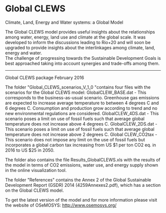 # Global CLEWS
Climate, Land, Energy and Water systems: a Global Model

The Global CLEWS model provides useful insights about the relationships among water, energy, land use and climate at the global scale. 
It was developed to inform the discussions leading to Rio+20 and will soon be upgraded to provide insights about the interlinkages among climate, land, energy and water.  
The challenge of progressing towards the Sustainable Development Goals is best approached taking into account synergies and trade-offs among them.

-----

Global CLEWS package
February 2016

The folder "Global_CLEWS_scenarios_V_1_0 "contains four files with the scenarios for the Global CLEWS model:
GlobalCLEW_BASE.dat  - This corresponds to the business-as-usual scenario. Greenhouse gas emissions are expected to increase average temperature to between 4 degrees C and 6 degrees C. Consumption and production grow according to trend and no new environmental regulations are considered.
GlobalCLEW_4DS.dat - This scenario poses a limit on use of fossil fuels such that average global temperature does not increase above 4 degrees C.
GlobalCLEW_2DS.dat - This scenario poses a limit on use of fossil fuels such that average global temperature does not increase above 2 degrees C.
Global CLEW_CO2tax - This scenario does not impose any limit on the use of fossil fuels but incorporates a global carbon tax increasing from US $1 per ton CO2 eq. in 2016 to US $25 in 2050.

The folder also contains the file Results_GlobalCLEWS.xls with the results of the model in terms of CO2 emissions, water use, and energy supply shown in the online visualization tool.

The folder "References" contains the Annex 2 of the Global Sustainable Development Report (GSDR) 2014 (4259Annexes2.pdf), which has a section on the Global CLEWS model. 


To get the latest version of the model and for more information please visit the website of OSeMOSYS: http://www.osemosys.org/

